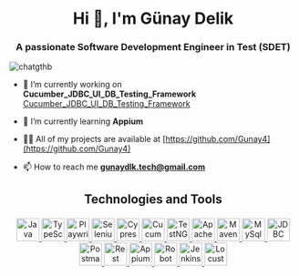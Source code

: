 <h1 align="center">Hi 👋, I'm Günay Delik</h1>
<h3 align="center">A passionate Software Development Engineer in Test (SDET)</h3>

<p align="left"> <img src="https://komarev.com/ghpvc/?username=chatgthb&label=Profile%20views&color=0e75b6&style=flat" alt="chatgthb" /> </p>

- 🔭 I’m currently working on **Cucumber_JDBC_UI_DB_Testing_Framework** [Cucumber_JDBC_UI_DB_Testing_Framework](https://github.com/ChatGTHB/Cucumber_JDBC_UI_DB_Testing_Framework)

- 🌱 I’m currently learning **Appium**

- 👨‍💻 All of my projects are available at [https://github.com/Gunay4](https://github.com/Gunay4)

- 📫 How to reach me **gunaydlk.tech@gmail.com**

<h2><p align="center">Technologies and Tools</p></h2>

<p align="center">
  <a href="https://www.java.com" target="_blank" rel="noopener noreferrer">
    <img src="https://w7.pngwing.com/pngs/177/242/png-transparent-plain-old-java-object-programming-language-computer-programming-object-oriented-programming-others-text-logo-computer-programming-thumbnail.png" alt="Java" width="40" height="40"/>
  </a>
  <a href="https://www.typescriptlang.org/" target="_blank" rel="noopener noreferrer">
    <img src="https://cdn.worldvectorlogo.com/logos/typescript.svg" alt="TypeScript" width="40" height="40"/>
  </a>
  <a href="https://playwright.dev" target="_blank" rel="noreferrer">
    <img src="https://playwright.dev/img/playwright-logo.svg" alt="Playwright" width="40" height="40"/>
  </a>
  <a href="https://www.selenium.dev" target="_blank" rel="noreferrer">
    <img src="https://seeklogo.com/images/S/selenium-logo-A1B53CEFB0-seeklogo.com.png" alt="Selenium" width="40" height="40"/>
  </a>
  <a href="https://www.cypress.io" target="_blank" rel="noreferrer">
    <img src="https://images.g2crowd.com/uploads/product/image/large_detail/large_detail_10f53e90961b98df0191922f13efd135/cypress.png" alt="Cypress" width="40" height="40"/>
  </a>
  <a href="https://cucumber.io/" target="_blank" rel="noreferrer">
    <img src="https://images.g2crowd.com/uploads/product/image/large_detail/large_detail_c40984fae76060168e91322094f05421/cucumber.png" alt="Cucumber" width="40" height="40"/>
  </a>
  <a href="https://testng.org/doc/" target="_blank" rel="noreferrer">
    <img src="https://www.techlistic.com/ezoimgfmt/blogger.googleusercontent.com/img/b/R29vZ2xl/AVvXsEhZNfwTzquUVN6IUb8FjEYJu1OYiyVFXWwGX8e2Xl1w9I1JBzZAYdhQOC25vLUlHYbt5AEEvU0HrmudlD0qjOnwD7npivcJRHYWhaAp7E2CKw19GNVJqhmABgdDZmIsRUwFDVOZS_8XwsyN/w400-h126/testng.png?ezimgfmt=rs:400x127/rscb1/ngcb1/notWebP" alt="TestNG" width="40" height="40"/>
  </a>
  <a href="https://poi.apache.org/" target="_blank" rel="noreferrer">
    <img src="https://static.javatpoint.com/apache-poi/images/apache-poi-tutorial.png" alt="ApachePOI" width="40" height="40"/>
  </a>
  <a href="https://maven.apache.org/" target="_blank" rel="noreferrer">
    <img src="https://e7.pngegg.com/pngimages/968/16/png-clipart-apache-maven-apache-ant-gradle-apache-http-server-apache-ivy-apache-maven-text-orange-thumbnail.png" alt="Maven" width="40" height="40"/>
  </a>
  <a href="https://www.mysql.com/" target="_blank" rel="noreferrer">
    <img src="https://pngimg.com/uploads/mysql/mysql_PNG9.png" alt="MySql" width="40" height="40"/>
  </a>
  <a href="https://docs.oracle.com/javase/8/docs/technotes/guides/jdbc/" target="_blank" rel="noreferrer">
    <img src="https://www.jobscoupe.com/wp-content/uploads/2019/08/Java-JDBC.jpg" alt="JDBC" width="40" height="40"/>
  </a>
  <a href="https://postman.com" target="_blank" rel="noreferrer">
    <img src="https://www.vectorlogo.zone/logos/getpostman/getpostman-icon.svg" alt="Postman" width="40" height="40"/>
  </a>
  <a href="https://rest-assured.io/" target="_blank" rel="noreferrer">
    <img src="https://avatars.githubusercontent.com/u/19369327?s=280&v=4" alt="Rest Assured" width="40" height="40"/>
  </a>
  <a href="http://appium.io/docs/en/2.0/" target="_blank" rel="noreferrer">
    <img src="https://e7.pngegg.com/pngimages/372/674/png-clipart-appium-test-automation-software-testing-selenium-calabash-purple-violet-thumbnail.png" alt="Appium" width="40" height="40"/>
  </a>
  <a href="https://robotframework.org/" target="_blank" rel="noreferrer">
    <img src="https://i.ibb.co/C114Brg/imageedit-9-3670423130.png" alt="Robot Framework" width="40" height="40"/>
  </a>
  <a href="https://www.jenkins.io" target="_blank" rel="noreferrer">
    <img src="https://www.vectorlogo.zone/logos/jenkins/jenkins-icon.svg" alt="Jenkins" width="40" height="40"/>
  </a>
  <a href="https://locust.io/" target="_blank" rel="noopener noreferrer">
    <img src="https://locust.io/static/img/favicon.ico" alt="Locust" width="40" height="40"/>
  </a
::contentReference[oaicite:0]{index=0}
 
